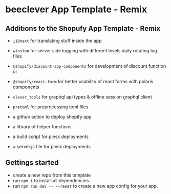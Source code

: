 # beeclever App Template - Remix

## Additions to the Shopufy App Template - Remix

 - ```i18next``` for translating stuff inside the app
 - ```winston``` for server side logging with different levels daily rotating log files
 - ```@shopify/discount-app-components``` for development of discount function ui
 - ```@shopify/react-form``` for better usability of react forms with polaris components
 - ```clever_tools``` for graphql api types & offline session graphql client
 - ```pretoml``` for preprocessing toml files

 - a github action to deploy shopify app
 - a library of helper functions
 - a build script for plesk deployments
 - a server.js file for plesk deployments

## Gettings started

 - create a new repo from this template
 - run ```npm i``` to install all dependencies
 - run ```npm run dev -- --reset``` to create a new app config for your app.

